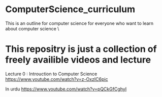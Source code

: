 # ComputerScience_curriculum
This is an outline for computer science for everyone who want to learn about computer science \
# This repositry is just a collection of freely availible videos and lecture 

Lecture 0 : 
Introuction to Computer Science 
https://www.youtube.com/watch?v=z-OxzIC6pic

In urdu 
https://www.youtube.com/watch?v=pQCkGfCghyI
